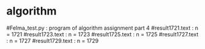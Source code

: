 # algorithm
#Felma_test.py : program of algorithm assignment part 4
#result1721.text : n = 1721
#result1723.text : n = 1723
#result1725.text : n = 1725
#result1727.text : n = 1727
#result1729.text : n = 1729

